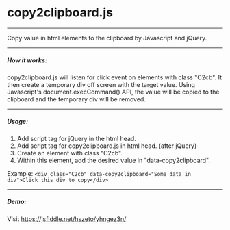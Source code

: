 # copy2clipboard.js
___   
Copy value in html elements to the clipboard by Javascript and jQuery.  
___
##### How it works:
copy2clipboard.js will listen for click event on elements with class "C2cb". It then create a temporary div off screen with the target value. Using Javascript's document.execCommand() API, the value will be copied to the clipboard and the temporary div will be removed.
___
##### Usage:
1. Add script tag for jQuery in the html head.
2. Add script tag for copy2clipboard.js in html head. (after jQuery)
3. Create an element with class "C2cb".
4. Within this element, add the desired value in "data-copy2clipboard".

Example:
```<div class="C2cb" data-copy2clipboard="Some data in div">Click this div to copy</div>```
___
##### Demo:
Visit https://jsfiddle.net/hszeto/yhngez3n/